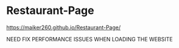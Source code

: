 # Restaurant-Page

https://maiker260.github.io/Restaurant-Page/


NEED FIX PERFORMANCE ISSUES WHEN LOADING THE WEBSITE
